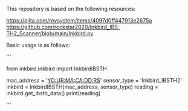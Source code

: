 This repository is based on the following resources:

https://qiita.com/revsystem/items/4097d0ff447913e2675a
https://github.com/rockstar2020/Inkbird_IBS-TH2_Scanner/blob/main/Inkbird.py


Basic usage is as follows:

'''

from inkbird.inkbird import InkbirdIBSTH

mac_address = '<YO:UR:MA:CA:DD:RS>'
sensor_type = 'Inkbird_IBSTH2'
inkbird = InkbirdIBSTH(mac_address, sensor_type)
reading = inkbird.get_ibsth_data()
print(reading)

'''